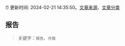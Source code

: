 :alarm_clock: 更新时间: 2024-02-21 14:35:50。[文章来源](/README.md)、[文章分类](/TAGS.md)

## 报告


> 关键字：`报告`、`月报`



